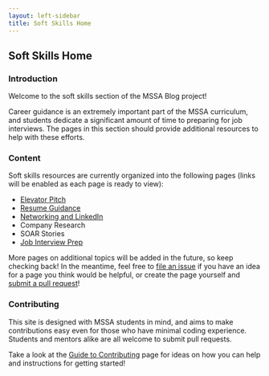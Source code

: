```yaml
---
layout: left-sidebar
title: Soft Skills Home
---
```


## Soft Skills Home

### Introduction

Welcome to the soft skills section of the MSSA Blog project!

Career guidance is an extremely important part of the MSSA curriculum, and students dedicate a significant amount of time to preparing for job interviews.  The pages in this section should provide additional resources to help with these efforts.

### Content

Soft skills resources are currently organized into the following pages (links will be enabled as each page is ready to view):

* [Elevator Pitch](https://mssablog.github.io/soft-skills/elevator-pitch.html)
* [Resume Guidance](https://mssablog.github.io/soft-skills/resume-guidance.html)
* [Networking and LinkedIn](https://mssablog.github.io/soft-skills/networking-and-linkedin.html)
* Company Research
* SOAR Stories
* [Job Interview Prep](https://mssablog.github.io/soft-skills/job-interview-prep.html)

More pages on additional topics will be added in the future, so keep checking back!  In the meantime, feel free to [file an issue](https://github.com/mssablog/mssablog.github.io/issues) if you have an idea for a page you think would be helpful, or create the page yourself and [submit a pull request](https://mssablog.github.io/contributing.html)!

### Contributing

This site is designed with MSSA students in mind, and aims to make contributions easy even for those who have minimal coding experience.  Students and mentors alike are all welcome to submit pull requests.

Take a look at the [Guide to Contributing](https://mssablog.github.io/contributing.html) page for ideas on how you can help and instructions for getting started!
